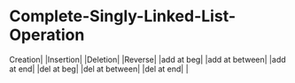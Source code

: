 # Complete-Singly-Linked-List-Operation
Creation| |Insertion| |Deletion| |Reverse| |add at beg| |add at between| |add at end| |del at beg| |del at between| |del at end| |
